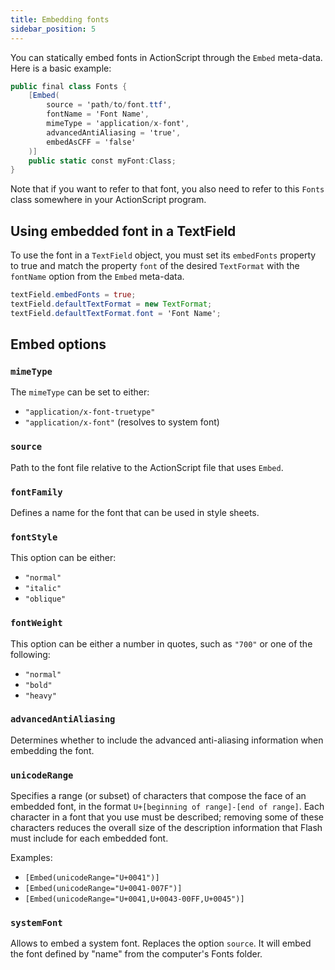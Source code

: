 ```yaml
---
title: Embedding fonts
sidebar_position: 5
---
```


You can statically embed fonts in ActionScript through the `Embed` meta-data. Here is a basic example:

```actionscript
public final class Fonts {
    [Embed(
        source = 'path/to/font.ttf',
        fontName = 'Font Name',
        mimeType = 'application/x-font',
        advancedAntiAliasing = 'true',
        embedAsCFF = 'false'
    )]
    public static const myFont:Class;
}
```

Note that if you want to refer to that font, you also need to refer to this `Fonts` class somewhere in your ActionScript program.

## Using embedded font in a TextField

To use the font in a `TextField` object, you must set its `embedFonts` property to true and match the property `font` of the desired `TextFormat` with the `fontName` option from the `Embed` meta-data.

```actionscript
textField.embedFonts = true;
textField.defaultTextFormat = new TextFormat;
textField.defaultTextFormat.font = 'Font Name';
```

## Embed options

### `mimeType`

The `mimeType` can be set to either:

- `"application/x-font-truetype"`
- `"application/x-font"` (resolves to system font)

### `source`

Path to the font file relative to the ActionScript file that uses `Embed`.

### `fontFamily`

Defines a name for the font that can be used in style sheets.

### `fontStyle`

This option can be either:

- `"normal"`
- `"italic"`
- `"oblique"`

### `fontWeight`

This option can be either a number in quotes, such as `"700"` or one of the following: 

- `"normal"`
- `"bold"`
- `"heavy"`

### `advancedAntiAliasing`

Determines whether to include the advanced anti-aliasing information when embedding the font.

### `unicodeRange`

Specifies a range (or subset) of characters that compose the face of an embedded font, in the format `U+[beginning of range]-[end of range]`. Each character in a font that you use must be described; removing some of these characters reduces the overall size of the description information that Flash must include for each embedded font.

Examples:

- `[Embed(unicodeRange="U+0041")]`
- `[Embed(unicodeRange="U+0041-007F")]`
- `[Embed(unicodeRange="U+0041,U+0043-00FF,U+0045")]`

### `systemFont`

Allows to embed a system font. Replaces the option `source`. It will embed the font defined by "name" from the computer's Fonts folder.
